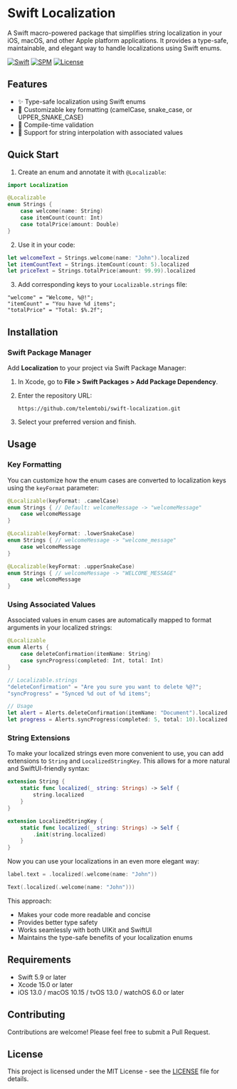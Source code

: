 # Swift Localization

A Swift macro-powered package that simplifies string localization in your iOS, macOS, and other Apple platform applications. It provides a type-safe, maintainable, and elegant way to handle localizations using Swift enums.

[![Swift](https://img.shields.io/badge/Swift-5.9+-orange.svg)](https://swift.org)
[![SPM](https://img.shields.io/badge/SPM-Compatible-brightgreen.svg)](https://swift.org/package-manager)
[![License](https://img.shields.io/badge/License-MIT-blue.svg)](LICENSE)

## Features

- ✨ Type-safe localization using Swift enums
- 🔧 Customizable key formatting (camelCase, snake_case, or UPPER_SNAKE_CASE)
- 💪 Compile-time validation
- 🎯 Support for string interpolation with associated values

## Quick Start

1. Create an enum and annotate it with `@Localizable`:

```swift
import Localization

@Localizable
enum Strings {
    case welcome(name: String)
    case itemCount(count: Int)
    case totalPrice(amount: Double)
}
```

2. Use it in your code:

```swift
let welcomeText = Strings.welcome(name: "John").localized
let itemCountText = Strings.itemCount(count: 5).localized
let priceText = Strings.totalPrice(amount: 99.99).localized
```

3. Add corresponding keys to your `Localizable.strings` file:

```
"welcome" = "Welcome, %@!";
"itemCount" = "You have %d items";
"totalPrice" = "Total: $%.2f";
```

## Installation

### Swift Package Manager

Add **Localization** to your project via Swift Package Manager:  
1. In Xcode, go to **File > Swift Packages > Add Package Dependency**.  
2. Enter the repository URL:

   ```
   https://github.com/telemtobi/swift-localization.git
   ```

3. Select your preferred version and finish.

## Usage

### Key Formatting

You can customize how the enum cases are converted to localization keys using the `keyFormat` parameter:

```swift
@Localizable(keyFormat: .camelCase)
enum Strings { // Default: welcomeMessage -> "welcomeMessage"
    case welcomeMessage
}

@Localizable(keyFormat: .lowerSnakeCase)
enum Strings { // welcomeMessage -> "welcome_message"
    case welcomeMessage
}

@Localizable(keyFormat: .upperSnakeCase)
enum Strings { // welcomeMessage -> "WELCOME_MESSAGE"
    case welcomeMessage
}
```

### Using Associated Values

Associated values in enum cases are automatically mapped to format arguments in your localized strings:

```swift
@Localizable
enum Alerts {
    case deleteConfirmation(itemName: String)
    case syncProgress(completed: Int, total: Int)
}

// Localizable.strings
"deleteConfirmation" = "Are you sure you want to delete %@?";
"syncProgress" = "Synced %d out of %d items";

// Usage
let alert = Alerts.deleteConfirmation(itemName: "Document").localized
let progress = Alerts.syncProgress(completed: 5, total: 10).localized
```

### String Extensions

To make your localized strings even more convenient to use, you can add extensions to `String` and `LocalizedStringKey`. This allows for a more natural and SwiftUI-friendly syntax:

```swift
extension String {
    static func localized(_ string: Strings) -> Self {
        string.localized
    }
}

extension LocalizedStringKey {
    static func localized(_ string: Strings) -> Self {
        .init(string.localized)
    }
}
```

Now you can use your localizations in an even more elegant way:

```swift
label.text = .localized(.welcome(name: "John"))

Text(.localized(.welcome(name: "John")))
```

This approach:
- Makes your code more readable and concise
- Provides better type safety
- Works seamlessly with both UIKit and SwiftUI
- Maintains the type-safe benefits of your localization enums

## Requirements

- Swift 5.9 or later
- Xcode 15.0 or later
- iOS 13.0 / macOS 10.15 / tvOS 13.0 / watchOS 6.0 or later

## Contributing

Contributions are welcome! Please feel free to submit a Pull Request.

## License

This project is licensed under the MIT License - see the [LICENSE](LICENSE) file for details.
